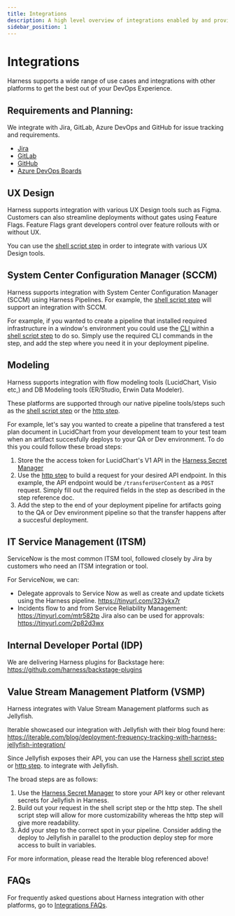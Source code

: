 ```yaml
---
title: Integrations
description: A high level overview of integrations enabled by and provided by Harness.
sidebar_position: 1
---
```


# Integrations

Harness supports a wide range of use cases and integrations with other platforms to get the best out of your DevOps Experience.

## Requirements and Planning:

We integrate with Jira, GitLab, Azure DevOps and GitHub for issue tracking and requirements.
- [Jira](/docs/software-engineering-insights/sei-integrations/jira/sei-jira-integration)
- [GitLab](/docs/software-engineering-insights/sei-integrations/gitlab/sei-integration-gitlab)
- [GitHub](/docs/software-engineering-insights/sei-integrations/github/sei-github-integration)
- [Azure DevOps Boards](/docs/software-engineering-insights/sei-integrations/azure-devops/sei-integration-azure-devops)

## UX Design

Harness supports integration with various UX Design tools such as Figma. Customers can also streamline deployments without gates using Feature Flags. Feature Flags grant developers control over feature rollouts with or without UX.

You can use the [shell script step](/docs/continuous-delivery/x-platform-cd-features/cd-steps/utilities/shell-script-step.md) in order to integrate with various UX Design tools.

## System Center Configuration Manager (SCCM)

Harness supports integration with System Center Configuration Manager (SCCM) using Harness Pipelines. For example, the [shell script step](/docs/continuous-delivery/x-platform-cd-features/cd-steps/utilities/shell-script-step.md) will support an integration with SCCM.

For example, if you wanted to create a pipeline that installed required infrastructure in a window's environment you could use the [CLI](https://learn.microsoft.com/en-us/mem/configmgr/core/servers/deploy/install/use-a-command-line-to-install-sites) within a [shell script step](/docs/continuous-delivery/x-platform-cd-features/cd-steps/utilities/shell-script-step.md) to do so. Simply use the required CLI commands in the step, and add the step where you need it in your deployment pipeline. 

## Modeling

Harness supports integration with flow modeling tools (LucidChart, Visio etc,) and DB Modeling tools (ER/Studio, Erwin Data Modeler).

These platforms are supported through our native pipeline tools/steps such as the [shell script step](/docs/continuous-delivery/x-platform-cd-features/cd-steps/utilities/shell-script-step.md) or the [http step](/docs/continuous-delivery/x-platform-cd-features/cd-steps/utilities/shell-script-step.md).

For example, let's say you wanted to create a pipeline that transfered a test plan document in LucidChart from your development team to your test team when an artifact succesfully deploys to your QA or Dev environment. To do this you could follow these broad steps: 
1. Store the the access token for LucidChart's V1 API in the [Harness Secret Manager](https://developer.harness.io/docs/platform/secrets/secrets-management/harness-secret-manager-overview/)
2. Use the [http step](/docs/continuous-delivery/x-platform-cd-features/cd-steps/utilities/shell-script-step.md) to build a request for your desired API endpoint. In this example, the API endpoint would be `/transferUserContent` as a `POST` request. Simply fill out the required fields in the step as described in the step reference doc. 
3. Add the step to the end of your deployment pipeline for artifacts going to the QA or Dev environment pipeline so that the transfer happens after a succesful deployment.

## IT Service Management (ITSM)

ServiceNow is the most common ITSM tool, followed closely by Jira by customers who need an ITSM integration or tool.

For ServiceNow, we can:
- Delegate approvals to Service Now as well as create and update tickets using the Harness pipeline. https://tinyurl.com/323ykx7r
- Incidents flow to and from Service Reliability Management: https://tinyurl.com/mtr582tp
Jira also can be used for approvals: https://tinyurl.com/2p82d3wx

## Internal Developer Portal (IDP)

We are delivering Harness plugins for Backstage here:
https://github.com/harness/backstage-plugins

## Value Stream Management Platform (VSMP)

Harness integrates with Value Stream Management platforms such as Jellyfish.

Iterable showcased our integration with Jellyfish with their blog found here:
https://iterable.com/blog/deployment-frequency-tracking-with-harness-jellyfish-integration/

Since Jellyfish exposes their API, you can use the Harness [shell script step](/docs/continuous-delivery/x-platform-cd-features/cd-steps/utilities/shell-script-step.md) or [http step](/docs/continuous-delivery/x-platform-cd-features/cd-steps/utilities/shell-script-step.md).
to integrate with Jellyfish. 

The broad steps are as follows:
1. Use the [Harness Secret Manager](https://developer.harness.io/docs/platform/secrets/secrets-management/harness-secret-manager-overview/) to store your API key or other relevant secrets for Jellyfish in Harness.
2. Build out your request in the shell script step or the http step. The shell script step will allow for more customizability whereas the http step will give more readability. 
3. Add your step to the correct spot in your pipeline. Consider adding the deploy to Jellyfish in parallel to the production deploy step for more access to built in variables. 

For more information, please read the Iterable blog referenced above!

## FAQs

For frequently asked questions about Harness integration with other platforms, go to [Integrations FAQs](/docs/continuous-delivery/deploy-srv-diff-platforms/integrations/integrations-faqs).